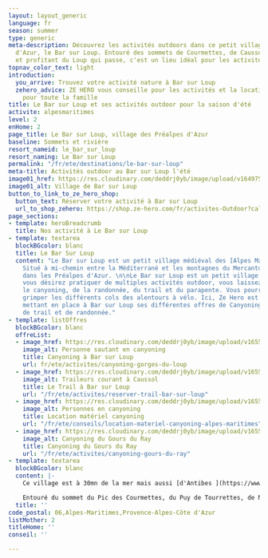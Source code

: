 ```yaml
---
layout: layout_generic
language: fr
season: summer
type: generic
meta-description: Découvrez les activités outdoors dans ce petit village des Préalpes
  d'Azur, le Bar sur Loup. Entouré des sommets de Courmettes, de Caussols, du Cheiron
  et profitant du Loup qui passe, c'est un lieu idéal pour les activités Outdoor.
topnav_color_text: light
introduction:
  you_arrive: Trouvez votre activité nature à Bar sur Loup
  zehero_advice: ZE HERO vous conseille pour les activités et la location des équipements
    pour toute la famille
title: Le Bar sur Loup et ses activités outdoor pour la saison d'été
activite: alpesmaritimes
level: 2
enHome: 2
page_title: Le Bar sur Loup, village des Préalpes d'Azur
baseline: Sommets et rivière
resort_nameid: le_bar_sur_loup
resort_naming: Le Bar sur Loup
permalink: "/fr/ete/destinations/le-bar-sur-loup"
meta-title: Activités outdoor au Bar sur Loup l'été
image01_href: https://res.cloudinary.com/deddrj0yb/image/upload/v1649756837/website/resorts/Le%20Bar%20sur%20Loup/landscape-319855_1920.jpg
image01_alt: Village de Bar sur Loup
button_to_link_to_ze_hero_shop:
  button_text: Réserver votre activité à Bar sur Loup
  url_to_shop_zehero: https://shop.ze-hero.com/fr/activites-Outdoor?calessonstype=all&catypegenderlistsummer=all&calessonsactivitytype=all&start-date=
page_sections:
- template: heroBreadcrumb
  title: Nos activité à Le Bar sur Loup
- template: textarea
  blockBGcolor: blanc
  title: Le Bar Sur Loup
  content: "Le Bar sur Loup est un petit village médiéval des [Alpes Maritimes](https://www.ze-hero.com/fr/ete/destinations/alpes-maritimes).
    Situé à mi-chemin entre la Méditerrané et les montagnes du Mercantour, il se trouve
    dans les Préalpes d'Azur. \n\nLe Bar sur Loup est un petit village parfait si
    vous désirez pratiquer de multiples activités outdoor, vous laissez tenter par
    le canyoning, de la randonnée, du trail et du parapente. Vous pourrez également
    grimper les différents cols des alentours à vélo. Ici, Ze Hero est implanté en
    mettant en place à Bar sur Loup ses différentes offres de Canyoning mais également
    de trail et de randonnée."
- template: listOffres
  blockBGcolor: blanc
  offreList:
  - image_href: https://res.cloudinary.com/deddrj0yb/image/upload/v1655365196/website/Canyoning%2006/Screenshot_5.jpg
    image_alt: Personne sautant en canyoning
    title: Canyoning à Bar sur Loup
    url: fr/ete/activites/canyoning-gorges-du-loup
  - image_href: https://res.cloudinary.com/deddrj0yb/image/upload/v1655970333/website/By%20Ze%20Hero%20Activity/IMG20220612105528_1.jpg
    image_alt: Traileurs courant à Caussol
    title: Le Trail à Bar sur Loup
    url: "/fr/ete/activites/reserver-trail-bar-sur-loup"
  - image_href: https://res.cloudinary.com/deddrj0yb/image/upload/v1655458291/website/By%20Ze%20Hero%20Activity/IMG_4080_1.jpg
    image_alt: Personnes en canyoning
    title: Location matériel canyoning
    url: "/fr/ete/conseils/location-materiel-canyoning-alpes-maritimes"
  - image_href: https://res.cloudinary.com/deddrj0yb/image/upload/v1655450388/website/Canyoning%2006/IMG-20220617-WA0003.jpg
    image_alt: Canyoning du Gours du Ray
    title: Canyoning du Gours du Ray
    url: "/fr/ete/activites/canyoning-gours-du-ray"
- template: textarea
  blockBGcolor: blanc
  content: |-
    Ce village est à 30mn de la mer mais aussi [d'Antibes ](https://www.ze-hero.com/fr/ete/destinations/antibes)et de Cagne sur Mer. Il se trouve tout prêt également de Gréolières les neiges. Le Mercantour lui, un peu loin, reste tout de même seulement à 1h15 de route.

    Entouré du sommet du Pic des Courmettes, du Puy de Tourrettes, de Naouri, du plateau de Caussol, il est également traversé par le Loup. Un village perché qui offre une nature d’exception, préservé et protégé. Alternant gorges et cascades, plateaux et cols, sommets et vue panoramique, ce petit village est un coin de paradis pour les activités outdoor.
  title: ''
code_postal: 06,Alpes-Maritimes,Provence-Alpes-Côte d'Azur
listMother: 2
titleHome: ''
conseil: ''

---
```

